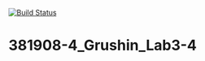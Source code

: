 [![Build Status](https://travis-ci.org/DmGrushin/381908-4_Grushin_Lab3-4.svg?branch=main)](https://travis-ci.org/DmGrushin/381908-4_Grushin_Lab3-4)

# 381908-4_Grushin_Lab3-4